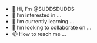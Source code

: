 - 👋 Hi, I’m @SUDDSDUDDS
- 👀 I’m interested in ...
- 🌱 I’m currently learning ...
- 💞️ I’m looking to collaborate on ...
- 📫 How to reach me ...

<!---
SUDDSDUDDS/SUDDSDUDDS is a ✨ special ✨ repository because its `README.md` (this file) appears on your GitHub profile.
You can click the Preview link to take a look at your changes.
--->
